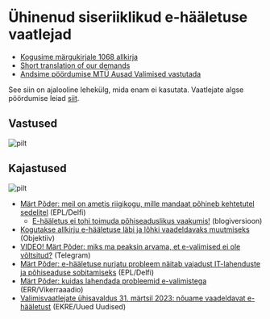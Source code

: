 # Ühinenud siseriiklikud e-hääletuse vaatlejad

* [Kogusime märgukirjale 1068 allkirja](https://rahvaalgatus.ee/initiatives/7b9ecdfa-3b56-45d4-a0f8-a52ced3e5803/#initiative-header)
* [Short translation of our demands](https://rahvaalgatus.ee/initiatives/7b9ecdfa-3b56-45d4-a0f8-a52ced3e5803?language=en#initiative-header)
* [Andsime pöördumise MTÜ Ausad Valimised vastutada](https://ausadvalimised.ee/ei-lepi-vaadeldamatusega/)

See siin on ajalooline lehekülg, mida enam ei kasutata. Vaatlejate algse pöördumise leiad [siit](https://ausadvalimised.ee/docs/yhisavaldus2023/).

## Vastused

![pilt](https://user-images.githubusercontent.com/736994/229963531-87477b74-343b-43f4-a2b5-bccaf7c95be1.png)

## Kajastused

![pilt](https://user-images.githubusercontent.com/736994/229239707-67169c4e-045d-46ff-8f96-6493b9dcbc38.png)

* [Märt Põder: meil on ametis riigikogu, mille mandaat põhineb kehtetutel sedelitel](https://epl.delfi.ee/artikkel/120235803/paeva-teema-mart-poder-meil-on-ametis-riigikogu-mille-mandaat-pohineb-kehtetutel-sedelitel) (EPL/Delfi)
  * [E-hääletus ei tohi toimuda põhiseaduslikus vaakumis!](https://gafgaf.infoaed.ee/posts/p6hiseaduslik-vaakum/) (blogiversioon) 
* [Kogutakse allkirju e-hääletuse läbi ja lõhki vaadeldavaks muutmiseks](https://objektiiv.ee/kogutakse-allkirju-e-haaletuse-labi-ja-lohki-vaadeldavaks-muutmiseks/) (Objektiiv)
* [VIDEO! Märt Põder: miks ma peaksin arvama, et e-valimised ei ole võltsitud?](https://www.telegram.ee/eesti/video-mart-poder-miks-ma-peaksin-arvama-et-e-valimised-ei-ole-voltsitud) (Telegram)
* [Märt Põder: e-hääletuse nurjatu probleem näitab vajadust IT-lahenduste ja põhiseaduse sobitamiseks](https://epl.delfi.ee/artikkel/120166248/mart-poder-e-haaletuse-nurjatu-probleem-naitab-vajadust-it-lahenduste-ja-pohiseaduse-sobitamiseks) (EPL/Delfi)
* [Märt Põder: kuidas lahendada probleemid e-valimistega](https://vikerraadio.err.ee/1608921350/uudis-mirko-ojakivi/47437c327c1ace12bd8acf4880c7589b) (ERR/Vikerraaadio)
* [Valimisvaatlejate ühisavaldus 31. märtsil 2023: nõuame vaadeldavat e-hääletust](https://uueduudised.ee/arvamus/valimisvaatlejate-uhisavaldus-31-martsil-2023-nouame-vaadeldavat-e-haaletust/) (EKRE/Uued Uudised)
